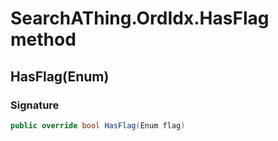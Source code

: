 # SearchAThing.OrdIdx.HasFlag method
## HasFlag(Enum)
### Signature
```csharp
public override bool HasFlag(Enum flag)
```
